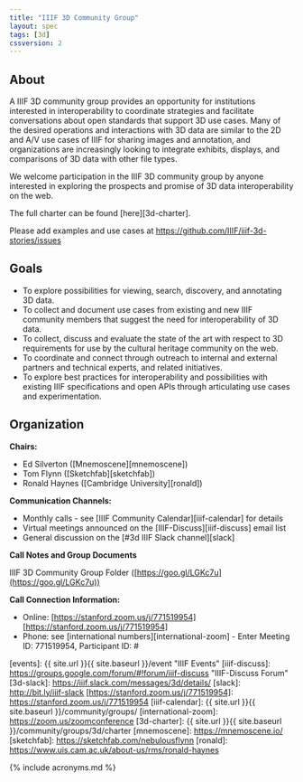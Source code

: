 ```yaml
---
title: "IIIF 3D Community Group"
layout: spec
tags: [3d]
cssversion: 2
---
```


## About

A IIIF 3D community group provides an opportunity for institutions interested in interoperability to coordinate strategies and facilitate conversations about open standards that support 3D use cases. Many of the desired operations and interactions with 3D data are similar to the 2D and A/V use cases of IIIF for sharing images and annotation, and organizations are increasingly looking to integrate exhibits, displays, and comparisons of 3D data with other file types.

We welcome participation in the IIIF 3D community group by anyone interested in exploring the prospects and promise of 3D data interoperability on the web.

The full charter can be found [here][3d-charter].

Please add examples and use cases at https://github.com/IIIF/iiif-3d-stories/issues

## Goals

 * To explore possibilities for viewing, search, discovery, and annotating 3D data.
 * To collect and document use cases from existing and new IIIF community members that suggest the need for interoperability of 3D data.
 * To collect, discuss and evaluate the state of the art with respect to 3D requirements for use by the cultural heritage community on the web.
 * To coordinate and connect through outreach to internal and external partners and technical experts, and related initiatives. 
 * To explore best practices for interoperability and possibilities with existing IIIF specifications and open APIs through articulating use cases and experimentation. 

## Organization

**Chairs:**

  * Ed Silverton ([Mnemoscene][mnemoscene])
  * Tom Flynn ([Sketchfab][sketchfab])
  * Ronald Haynes ([Cambridge University][ronald])

**Communication Channels:**

  * Monthly calls - see [IIIF Community Calendar][iiif-calendar] for details
  * Virtual meetings announced on the [IIIF-Discuss][iiif-discuss] email list
  * General discussion on the [#3d IIIF Slack channel][slack]

**Call Notes and Group Documents**

IIIF 3D Community Group Folder ([https://goo.gl/LGKc7u](https://goo.gl/LGKc7u))

**Call Connection Information:**

 * Online: [https://stanford.zoom.us/j/771519954][https://stanford.zoom.us/j/771519954]
 * Phone: see [international numbers][international-zoom] - Enter Meeting ID: 
771519954, Participant ID: #


[3d-user-stories]: https://github.com/IIIF/iiif-3d-stories "3D User Stories"
[events]: {{ site.url }}{{ site.baseurl }}/event "IIIF Events"
[iiif-discuss]: https://groups.google.com/forum/#!forum/iiif-discuss "IIIF-Discuss Forum"
[3d-slack]: https://iiif.slack.com/messages/3d/details/
[slack]: http://bit.ly/iiif-slack
[https://stanford.zoom.us/j/771519954]: https://stanford.zoom.us/j/771519954
[iiif-calendar]: {{ site.url }}{{ site.baseurl }}/community/groups/
[international-zoom]: https://zoom.us/zoomconference
[3d-charter]: {{ site.url }}{{ site.baseurl }}/community/groups/3d/charter
[mnemoscene]: https://mnemoscene.io/
[sketchfab]: https://sketchfab.com/nebulousflynn
[ronald]: https://www.uis.cam.ac.uk/about-us/rms/ronald-haynes

{% include acronyms.md %}
